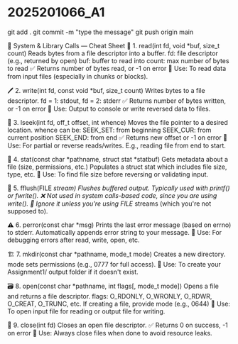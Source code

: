 # 2025201066_A1

git add .
git commit -m "type the message"
git push origin main 

🔧 System & Library Calls — Cheat Sheet
📖 1. read(int fd, void *buf, size_t count)
Reads bytes from a file descriptor into a buffer.
fd: file descriptor (e.g., returned by open)
buf: buffer to read into
count: max number of bytes to read
✅ Returns number of bytes read, or -1 on error
🔹 Use: To read data from input files (especially in chunks or blocks).

🖊️ 2. write(int fd, const void *buf, size_t count)
Writes bytes to a file descriptor.
fd = 1: stdout, fd = 2: stderr
✅ Returns number of bytes written, or -1 on error
🔹 Use: Output to console or write reversed data to files.

🧭 3. lseek(int fd, off_t offset, int whence)
Moves the file pointer to a desired location.
whence can be:
SEEK_SET: from beginning
SEEK_CUR: from current position
SEEK_END: from end
✅ Returns new offset or -1 on error
🔹 Use: For partial or reverse reads/writes. E.g., reading file from end to start.

📂 4. stat(const char *pathname, struct stat *statbuf)
Gets metadata about a file (size, permissions, etc.)
Populates a struct stat which includes file size, type, etc.
🔹 Use: To find file size before reversing or validating input.

💾 5. fflush(FILE *stream)
Flushes buffered output. Typically used with printf() or fwrite().
❌ Not used in system calls-based code, since you are using write().
🔹 Ignore it unless you're using FILE* streams (which you're not supposed to).

⚠️ 6. perror(const char *msg)
Prints the last error message (based on errno) to stderr.
Automatically appends error string to your message.
🔹 Use: For debugging errors after read, write, open, etc.

🏗️ 7. mkdir(const char *pathname, mode_t mode)
Creates a new directory.
mode sets permissions (e.g., 0777 for full access).
🔹 Use: To create your Assignment1/ output folder if it doesn't exist.

🗃️ 8. open(const char *pathname, int flags[, mode_t mode])
Opens a file and returns a file descriptor.
flags: O_RDONLY, O_WRONLY, O_RDWR, O_CREAT, O_TRUNC, etc.
If creating a file, provide mode (e.g., 0644)
🔹 Use: To open input file for reading or output file for writing.

📴 9. close(int fd)
Closes an open file descriptor.
✅ Returns 0 on success, -1 on error
🔹 Use: Always close files when done to avoid resource leaks.